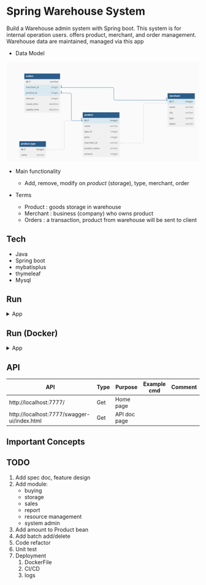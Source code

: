 # Spring Warehouse System

Build a Warehouse admin system with Spring boot.
This system is for internal operation users. offers product, merchant, and order management.
Warehouse data are maintained, managed via this app

- Data Model
<p align="center"><img src ="./doc/pic/data_model.png"></p>

- Main functionality
  - Add, remove, modify on *product* (storage), type, merchant, order

- Terms
  - Product : goods storage in warehouse
  - Merchant : business (company) who owns product
  - Orders : a transaction, product from warehouse will be sent to client 

## Tech

- Java
- Spring boot
- mybatisplus
- thymeleaf
- Mysql


## Run

<details>
<summary>App</summary>

- Run DDL first
	- all SQL files under `/sql/ddl`

```bash
#---------------------------
# Run app
#---------------------------

# build
mvn package

# run
java -jar target/springWarehouse-0.0.1-SNAPSHOT.jar
```

</details>


## Run (Docker)

<details>
<summary>App</summary>

```bash
git clone https://github.com/yennanliu/SpringPlayground.git
cd SpringPlayground/springWarehouse
docker build -t spring-warehouse .
docker run -p 7777:7777 spring-warehouse
```

</details>

## API

| API | Type | Purpose | Example cmd | Comment|
| ----- | -------- | ---- | ----- | ---- |
| http://localhost:7777/ | Get | Home page || |
| http://localhost:7777/swagger-ui/index.html | Get | API doc page || |

## Important Concepts

## TODO

1. Add spec doc, feature design
2. Add module:
    - buying
    - storage
    - sales
    - report
    - resource management
    - system admin
3. Add amount to Product bean
4. Add batch add/delete
5. Code refactor
6. Unit test
7. Deployment
   1. DockerFile
   2. CI/CD
   3. logs

